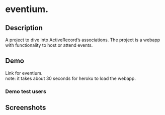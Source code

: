 # eventium.

## Description
A project to dive into ActiveRecord’s associations. The project is a webapp with functionality to host or attend events.

## Demo
Link for eventium. <br/>
note: it takes about 30 seconds for heroku to load the webapp.

### Demo test users

## Screenshots
